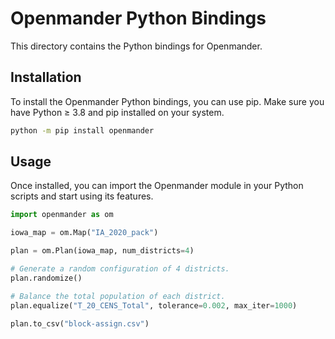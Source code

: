 
# Openmander Python Bindings

This directory contains the Python bindings for Openmander.

## Installation

To install the Openmander Python bindings, you can use pip. Make sure you have Python ≥ 3.8 and pip installed on your system.

```bash
python -m pip install openmander
```

## Usage

Once installed, you can import the Openmander module in your Python scripts and start using its features.

```python
import openmander as om

iowa_map = om.Map("IA_2020_pack")

plan = om.Plan(iowa_map, num_districts=4)

# Generate a random configuration of 4 districts.
plan.randomize()

# Balance the total population of each district.
plan.equalize("T_20_CENS_Total", tolerance=0.002, max_iter=1000)

plan.to_csv("block-assign.csv")
```

